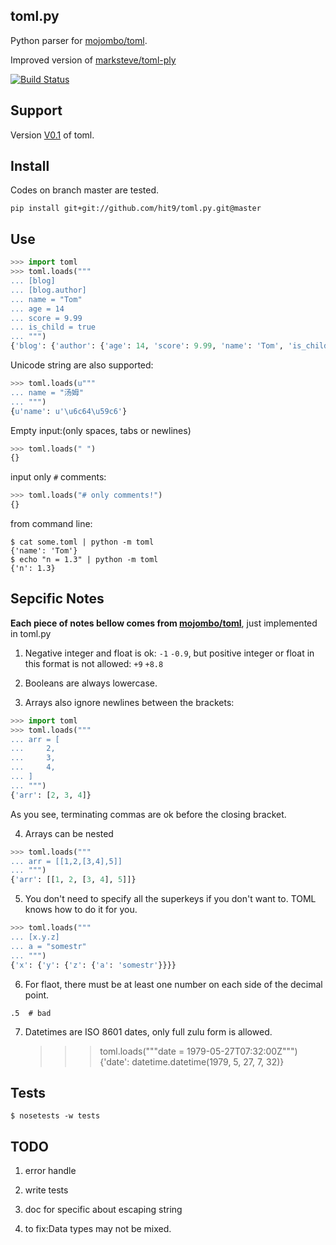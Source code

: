 toml.py
------

Python parser for [mojombo/toml](https://github.com/mojombo/toml).

Improved version of [marksteve/toml-ply](https://github.com/marksteve/toml-ply)

[![Build Status](https://travis-ci.org/hit9/toml.py.png?branch=dev)](https://travis-ci.org/hit9/toml.py)

Support
-------

Version [V0.1](https://github.com/mojombo/toml/blob/master/versions/toml-v0.1.0.md) of toml.


Install
-------

Codes on branch master are tested.

    pip install git+git://github.com/hit9/toml.py.git@master

Use
----

```python
>>> import toml
>>> toml.loads("""
... [blog]
... [blog.author]
... name = "Tom"
... age = 14
... score = 9.99
... is_child = true
... """)
{'blog': {'author': {'age': 14, 'score': 9.99, 'name': 'Tom', 'is_child': True}}}
```

Unicode string are also supported:

```python
>>> toml.loads(u"""
... name = "汤姆"
... """)
{u'name': u'\u6c64\u59c6'}
```

Empty input:(only spaces, tabs or newlines)

```python
>>> toml.loads(" ")
{}
```

input only `#` comments:

```python
>>> toml.loads("# only comments!")
{}
```

from command line:

```
$ cat some.toml | python -m toml
{'name': 'Tom'}
$ echo "n = 1.3" | python -m toml
{'n': 1.3}

```

Sepcific Notes
--------------

**Each piece of notes bellow comes from [mojombo/toml](https://github.com/mojombo/toml)**, just implemented in toml.py

1. Negative integer and float is ok: `-1` `-0.9`, but positive integer or float in this format is not allowed: `+9` `+8.8`

2. Booleans are always lowercase.

3. Arrays also ignore newlines between the brackets:
```python
>>> import toml
>>> toml.loads("""
... arr = [
...     2,
...     3,
...     4,
... ]
... """)
{'arr': [2, 3, 4]}
```
As you see, terminating commas are ok before the closing bracket.

4. Arrays can be nested
```python
>>> toml.loads("""
... arr = [[1,2,[3,4],5]]
... """)
{'arr': [[1, 2, [3, 4], 5]]}
```
5. You don't need to specify all the superkeys if you don't want to. TOML knows how to do it for you.
```python
>>> toml.loads("""
... [x.y.z]
... a = "somestr"
... """)
{'x': {'y': {'z': {'a': 'somestr'}}}}
```
6. For flaot, there must be at least one number on each side of the decimal point.
```
.5  # bad
```
7. Datetimes are ISO 8601 dates, only full zulu form is allowed.

    >>> toml.loads("""date = 1979-05-27T07:32:00Z""")
    {'date': datetime.datetime(1979, 5, 27, 7, 32)}


Tests
-----

    $ nosetests -w tests

TODO
----

1. error handle

2. write tests

3. doc for specific about escaping string

4. to fix:Data types may not be mixed.
